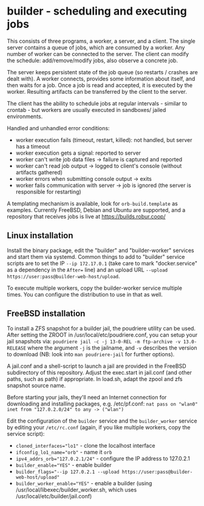 # builder - scheduling and executing jobs

This consists of three programs, a worker, a server, and a client. The single
server contains a queue of jobs, which are consumed by a worker. Any number of
worker can be connected to the server. The client can modify the schedule:
add/remove/modify jobs, also observe a concrete job.

The server keeps persistent state of the job queue (so restarts / crashes are
dealt with). A worker connects, provides some information about itself, and
then waits for a job. Once a job is read and accepted, it is executed by the
worker. Resulting artifacts can be transferred by the client to the server.

The client has the ability to schedule jobs at regular intervals - similar to
crontab - but workers are usually executed in sandboxes/ jailed environments.

Handled and unhandled error conditions:
- worker execution fails (timeout, restart, killed): not handled, but server has a timeout
- worker execution gets a signal: reported to server
- worker can't write job data files -> failure is captured and reported
- worker can't read job output -> logged to client's console (without artifacts gathered)
- worker errors when submitting console output -> exits
- worker fails communication with server -> job is ignored (the server is responsible for restarting)

A templating mechanism is available, look for `orb-build.template` as examples.
Currently FreeBSD, Debian and Ubuntu are supported, and a repository that
receives jobs is live at https://builds.robur.coop/

## Linux installation

Install the binary package, edit the "builder" and "builder-worker" services and
start them via systemd. Common things to add to "builder" service scripts are to
set the IP `--ip 172.17.0.1` (take care to mark "docker.service" as a dependency
in the `After=` line) and an upload URL
`--upload https://user:pass@builder-web-host/upload`.

To execute multiple workers, copy the builder-worker service multiple times. You
can configure the distribution to use in that as well.

## FreeBSD installation

To install a ZFS snapshot for a builder jail, the poudriere utility can be used.
After setting the ZROOT in /usr/local/etc/poudriere.conf, you can setup your
jail snapshots via: `poudriere jail -c -j 13-0-REL -m ftp-archive -v 13.0-RELEASE`
where the argument `-j` is the jailname, and `-v` describes the version to
download (NB: look into `man poudriere-jail` for further options).

A jail.conf and a shell-script to launch a jail are provided in the FreeBSD
subdirectory of this repository. Adjust the exec.start in jail.conf (and other
paths, such as path) if appropriate. In load.sh, adapt the zpool and zfs
snapshot source name.

Before starting your jails, they'll need an Internet connection for downloading
and installing packages, e.g. /etc/pf.conf:
`nat pass on "wlan0" inet from "127.0.2.0/24" to any -> ("wlan")`

Edit the configuration of the `builder` service and the `builder_worker` service
by editing your `/etc/rc.conf` (again, if you like multiple workers, copy the
service script):
- `cloned_interfaces="lo1"` - clone the localhost interface
- `ifconfig_lo1_name="orb"` - name it `orb`
- `ipv4_addrs_orb="127.0.2.1/24"` - configure the IP address to 127.0.2.1
- `builder_enable="YES"` - enable builder
- `builder_flags="--ip 127.0.2.1 --upload https://user:pass@builder-web-host/upload"`
- `builder_worker_enable="YES"` - enable a builder (using /usr/local/libexec/builder_worker.sh, which uses /usr/local/etc/builder/jail.conf)

